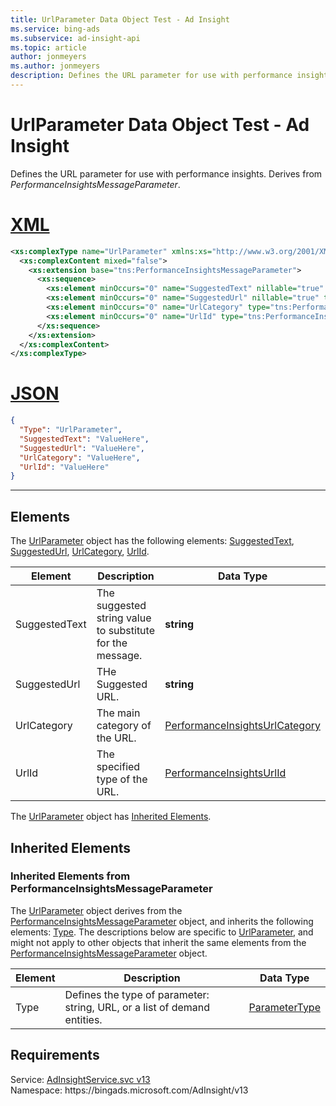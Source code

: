 ```yaml
---
title: UrlParameter Data Object Test - Ad Insight
ms.service: bing-ads
ms.subservice: ad-insight-api
ms.topic: article
author: jonmeyers
ms.author: jonmeyers
description: Defines the URL parameter for use with performance insights.(test)
---
```

# UrlParameter Data Object Test - Ad Insight
Defines the URL parameter for use with performance insights. Derives from *PerformanceInsightsMessageParameter*.

# [XML](#tab/xml)

```xml
<xs:complexType name="UrlParameter" xmlns:xs="http://www.w3.org/2001/XMLSchema">
  <xs:complexContent mixed="false">
    <xs:extension base="tns:PerformanceInsightsMessageParameter">
      <xs:sequence>
        <xs:element minOccurs="0" name="SuggestedText" nillable="true" type="xs:string" />
        <xs:element minOccurs="0" name="SuggestedUrl" nillable="true" type="xs:string" />
        <xs:element minOccurs="0" name="UrlCategory" type="tns:PerformanceInsightsUrlCategory" />
        <xs:element minOccurs="0" name="UrlId" type="tns:PerformanceInsightsUrlId" />
      </xs:sequence>
    </xs:extension>
  </xs:complexContent>
</xs:complexType>
```

# [JSON](#tab/json)

```json
{
  "Type": "UrlParameter",
  "SuggestedText": "ValueHere",
  "SuggestedUrl": "ValueHere",
  "UrlCategory": "ValueHere",
  "UrlId": "ValueHere"
}
```

-----

## <a name="elements"></a>Elements

The [UrlParameter](urlparameter.md) object has the following elements: [SuggestedText](#suggestedtext), [SuggestedUrl](#suggestedurl), [UrlCategory](#urlcategory), [UrlId](#urlid).

|Element|Description|Data Type|
|-----------|---------------|-------------|
|<a name="suggestedtext"></a>SuggestedText|The suggested string value to substitute for the message.|**string**|
|<a name="suggestedurl"></a>SuggestedUrl|THe Suggested URL.|**string**|
|<a name="urlcategory"></a>UrlCategory|The main category of the URL.|[PerformanceInsightsUrlCategory](performanceinsightsurlcategory.md)|
|<a name="urlid"></a>UrlId|The specified type of the URL.|[PerformanceInsightsUrlId](performanceinsightsurlid.md)|

The [UrlParameter](urlparameter.md) object has [Inherited Elements](#inheritedelements).

## <a name="inheritedelements"></a>Inherited Elements

### <a name="inheritedelementsperformanceinsightsmessageparameter"></a>Inherited Elements from PerformanceInsightsMessageParameter
The [UrlParameter](urlparameter.md) object derives from the [PerformanceInsightsMessageParameter](performanceinsightsmessageparameter.md) object, and inherits the following elements: [Type](#type). The descriptions below are specific to [UrlParameter](urlparameter.md), and might not apply to other objects that inherit the same elements from the [PerformanceInsightsMessageParameter](performanceinsightsmessageparameter.md) object.  

|Element|Description|Data Type|
|-----------|---------------|-------------|
|<a name="type"></a>Type|Defines the type of parameter: string, URL, or a list of demand entities.|[ParameterType](parametertype.md)|

## Requirements
Service: [AdInsightService.svc v13](https://adinsight.api.bingads.microsoft.com/Api/Advertiser/AdInsight/v13/AdInsightService.svc)  
Namespace: https\://bingads.microsoft.com/AdInsight/v13  

